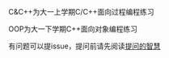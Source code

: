 C&C++为大一上学期C/C++面向过程编程练习

OOP为大一下学期C++面向对象编程练习

有问题可以提issue，提问前请先阅读[提问的智慧](https://github.com/GengchenXU/Star-gazer/blob/master/How-To-Ask-Questions-The-Smart-Way_README-zh_CN.md%20at%20master%20%C2%B7%20ryanhanwu_How-To-Ask-Questions-The-Smart-Way.md)